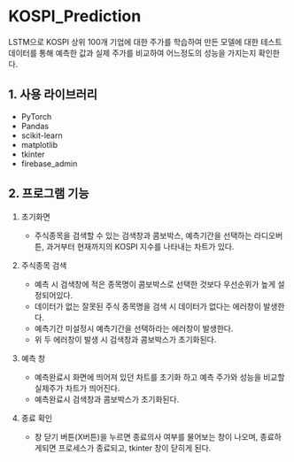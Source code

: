 # KOSPI_Prediction
LSTM으로 KOSPI 상위 100개 기업에 대한 주가를 학습하여 만든 모델에 대한 테스트 데이터를 통해 예측한 값과 실제 주가를 비교하여 어느정도의 성능을 가지는지 확인한다.

## 1. 사용 라이브러리
- PyTorch
- Pandas
- scikit-learn
- matplotlib
- tkinter
- firebase_admin

## 2. 프로그램 기능
 1) 초기화면
   	- 주식종목을 검색할 수 있는 검색창과 콤보박스, 예측기간을 선택하는 라디오버튼, 과거부터 현재까지의 KOSPI 지수를 나타내는 차트가 있다.

 2) 주식종목 검색
	- 예측 시 검색창에 적은 종목명이 콤보박스로 선택한 것보다 우선순위가 높게 설정되어있다.
	- 데이터가 없는 잘못된 주식 종목명을 검색 시 데이터가 없다는 에러창이 발생한다.
	- 예측기간 미설정시 예측기간을 선택하라는 에러창이 발생한다.
	- 위 두 에러창이 발생 시 검색창과 콤보박스가 초기화된다.

 3) 예측 창
	- 예측완료시 화면에 띄어져 있던 차트를 초기화 하고 예측 주가와 성능을 비교할 실제주가 차트가 띄어진다.
	- 예측완료시 검색창과 콤보박스가 초기화된다.

 4) 종료 확인
	- 창 닫기 버튼(X버튼)을 누르면 종료의사 여부를 물어보는 창이 나오며, 종료하게되면 프로세스가 종료되고, tkinter 창이 닫히게 된다.
    